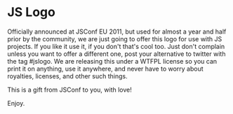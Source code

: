 JS Logo
=======

Officially announced at JSConf EU 2011, but used for almost a year and half prior by the community, we are just going to offer this logo for use with JS projects. If you like it use it, if you don't that's cool too. Just don't complain unless you want to offer a different one, post your alternative to twitter with the tag #jslogo. We are releasing this under a WTFPL license so you can print it on anything, use it anywhere, and never have to worry about royalties, licenses, and other such things.

This is a gift from JSConf to you, with love!

Enjoy.